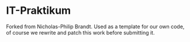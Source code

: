IT-Praktikum
============

Forked from Nicholas-Philip Brandt.
Used as a template for our own code, of course we rewrite and patch this work before submitting it.
